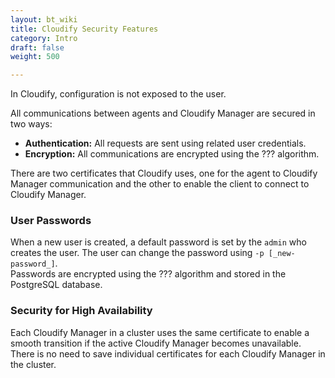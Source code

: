 ```yaml
---
layout: bt_wiki
title: Cloudify Security Features
category: Intro
draft: false
weight: 500

---
```


In Cloudify, configuration is not exposed to the user. 

All communications between agents and Cloudify Manager are secured in two ways:<br>

* **Authentication:** All requests are sent using related user credentials.<br>
* **Encryption:** All communications are encrypted using the ??? algorithm.

There are two certificates that Cloudify uses, one for the agent to Cloudify Manager communication and the other to enable the client to connect to Cloudify Manager.

### User Passwords

When a new user is created, a default password is set by the `admin` who creates the user. The user can change the password using `-p [_new-password_]`.<br>
Passwords are encrypted using the ??? algorithm and stored in the PostgreSQL database.

### Security for High Availability

Each Cloudify Manager in a cluster uses the same certificate to enable a smooth transition if the active Cloudify Manager becomes unavailable. There is no need to save individual certificates for each Cloudify Manager in the cluster.<br>
